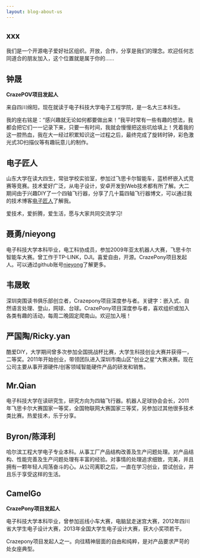 ```yaml
---
layout: blog-about-us
---
```


## xxx

我们是一个开源电子爱好社区组织。开放，合作，分享是我们的理念。欢迎任何志同道合的朋友加入，这个位置就是属于你的……

## 钟晟

**CrazePOV项目发起人**

来自四川绵阳，现在就读于电子科技大学电子工程学院，是一名大三本科生。

我的座右铭是：“感兴趣就无论如何都要做出来！”我平时常有一些有趣的想法，我都会把它们一一记录下来，只要一有时间，我就会慢慢把这些坑给填上！凭着我的这一腔热血，我在大一经过积累知识这一过程之后，最终完成了旋转时钟，彩色激光式3D扫描仪等有趣玩意儿的制作。

## 电子匠人

山东大学在读大四生，常驻学校实验室，参加过飞思卡尔智能车，蓝桥杯嵌入式竞赛等竞赛。技术爱好广泛，从电子设计，安卓开发到Web技术都有所了解。大二期间由于兴趣DIY了一个四轴飞行器，分享了几十篇四轴飞行器博文，可以通过我的技术博客[电子匠人](http://www.wellmakers.com)了解我。

爱技术，爱折腾，爱生活，愿与大家共同交流学习!

## 聂勇/nieyong

电子科技大学本科毕业，电工科协成员，参加2009年亚太机器人大赛，飞思卡尔智能车大赛。曾工作于TP-LINK，DJI。喜爱自由，开源。CrazePony项目发起人。可以通过github账号[nieyong](https://github.com/nieyong)了解更多。


## 韦晟敢

深圳突围读书俱乐部创立者，Crazepony项目深度参与者。关键字：嵌入式、自然语言处理、登山，网球、台球。CrazePony项目深度参与者，喜欢组织或加入各类有趣的活动，每周二晚固定爬南山。欢迎加入哦！

## 严国陶/Ricky.yan

酷爱DIY，大学期间曾多次参加全国挑战杯比赛，大学生科技创业大赛并获得一，二等奖。2011年开始创业，带领团队进入深圳市南山区”创业之星“大赛决赛。现在公司主要从事开源硬件/创客领域智能硬件产品的研发和销售。

## Mr.Qian

电子科技大学在读研究生，研究方向为四轴飞行器。机器人足球协会会长，2011年飞思卡尔大赛国家一等奖，全国物联网大赛国家三等奖，另参加过其他很多技术类比赛。热爱技术，乐于分享。

## Byron/陈泽利

哈尔滨工程大学电子专业本科。从事工厂产品结构改善及生产问题处理。对产品结构、性能完善及生产问题处理有丰富的经验。对事情的处理追求细致，完美，并且拥有一颗年轻人闯荡奋斗的心。从公司离职之后，一直在学习创业，尝试创业，并且乐于享受这样的生活。

## CamelGo

**CrazePony项目发起人**

电子科技大学本科毕业，曾参加巡线小车大赛，电脑鼠走迷宫大赛，2012年四川省大学生电子设计大赛，2013年全国大学生电子设计大赛，获大小奖项若干。

Crazepony项目发起人之一。向往精神层面的自由和纯粹，是对产品要求严苛的处女座典型。
